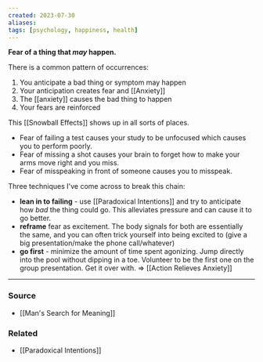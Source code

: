 ```yaml
---
created: 2023-07-30
aliases: 
tags: [psychology, happiness, health]
---
```

**Fear of a thing that *may* happen.**

There is a common pattern of occurrences:
1. You anticipate a bad thing or symptom may happen
2. Your anticipation creates fear and [[Anxiety]]
3. The [[anxiety]] causes the bad thing to happen
4. Your fears are reinforced

This [[Snowball Effects]] shows up in all sorts of places.
- Fear of failing a test causes your study to be unfocused which causes you to perform poorly. 
- Fear of missing a shot causes your brain to forget how to make your arms move right and you miss.
- Fear of misspeaking in front of someone causes you to misspeak. 

Three techniques I've come across to break this chain:
- **lean in to failing** - use [[Paradoxical Intentions]] and try to anticipate how *bad* the thing could go. This alleviates pressure and can cause it to go better.
- **reframe** fear as excitement. The body signals for both are essentially the same, and you can often trick yourself into being excited to (give a big presentation/make the phone call/whatever)
- **go first** - minimize the amount of time spent agonizing. Jump directly into the pool without dipping in a toe. Volunteer to be the first one on the group presentation. Get it over with.  => [[Action Relieves Anxiety]]

---
### Source
- [[Man's Search for Meaning]]

### Related
- [[Paradoxical Intentions]]
 